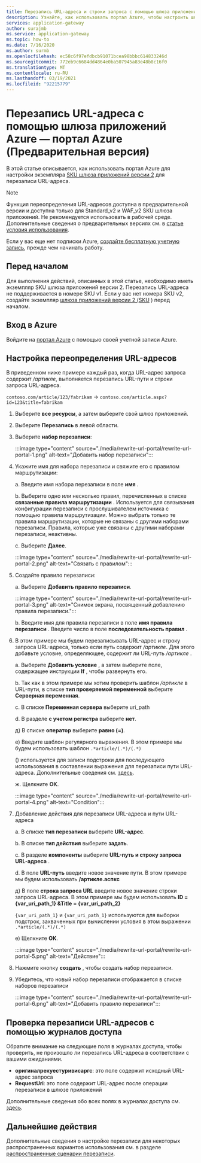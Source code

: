 ```yaml
---
title: Перезапись URL-адреса и строки запроса с помощью шлюза приложений Azure — портал Azure
description: Узнайте, как использовать портал Azure, чтобы настроить шлюз приложений Azure для перезаписи URL-адреса и строки запроса
services: application-gateway
author: surajmb
ms.service: application-gateway
ms.topic: how-to
ms.date: 7/16/2020
ms.author: surmb
ms.openlocfilehash: ec58c6f97efdbcb91071bcea98bbbc614833246d
ms.sourcegitcommit: 772eb9c6684dd4864e0ba507945a83e48b8c16f0
ms.translationtype: MT
ms.contentlocale: ru-RU
ms.lasthandoff: 03/19/2021
ms.locfileid: "92215779"
---
```

# <a name="rewrite-url-with-azure-application-gateway---azure-portal-preview"></a>Перезапись URL-адреса с помощью шлюза приложений Azure — портал Azure (Предварительная версия)

В этой статье описывается, как использовать портал Azure для настройки экземпляра [SKU шлюза приложений версии 2](application-gateway-autoscaling-zone-redundant.md) для перезаписи URL-адреса.

>[!NOTE]
> Функция переопределения URL-адресов доступна в предварительной версии и доступна только для Standard_v2 и WAF_v2 SKU шлюза приложений. Не рекомендуется использовать в рабочей среде. Дополнительные сведения о предварительных версиях см. в [статье условия использования](https://azure.microsoft.com/support/legal/preview-supplemental-terms/).

Если у вас еще нет подписки Azure, [создайте бесплатную учетную запись](https://azure.microsoft.com/free/?WT.mc_id=A261C142F), прежде чем начинать работу.

## <a name="before-you-begin"></a>Перед началом

Для выполнения действий, описанных в этой статье, необходимо иметь экземпляр SKU шлюза приложений версии 2. Перезапись URL-адреса не поддерживается в номере SKU v1. Если у вас нет номера SKU v2, создайте экземпляр [шлюза приложений версии 2 (SKU](tutorial-autoscale-ps.md) ) перед началом.

## <a name="sign-in-to-azure"></a>Вход в Azure

Войдите на [портал Azure](https://portal.azure.com/) с помощью своей учетной записи Azure.

## <a name="configure-url-rewrite"></a>Настройка переопределения URL-адресов

В приведенном ниже примере каждый раз, когда URL-адрес запроса содержит */артикле*, выполняется перезапись URL-пути и строки запроса URL-адреса.

`contoso.com/article/123/fabrikam` -> `contoso.com/article.aspx?id=123&title=fabrikam`

1. Выберите **все ресурсы**, а затем выберите свой шлюз приложений.

2. Выберите **Перезапись** в левой области.

3. Выберите **набор перезаписи**:

    :::image type="content" source="./media/rewrite-url-portal/rewrite-url-portal-1.png" alt-text="Добавить набор перезаписи":::

4. Укажите имя для набора перезаписи и свяжите его с правилом маршрутизации:

    а. Введите имя набора перезаписи в поле **имя** .
    
    b. Выберите одно или несколько правил, перечисленных в списке **связанные правила маршрутизации** . Используется для связывания конфигурации перезаписи с прослушивателем источника с помощью правила маршрутизации. Можно выбрать только те правила маршрутизации, которые не связаны с другими наборами перезаписи. Правила, которые уже связаны с другими наборами перезаписи, неактивны.
    
    c. Выберите **Далее**.
    
    :::image type="content" source="./media/rewrite-url-portal/rewrite-url-portal-2.png" alt-text="Связать с правилом":::

5. Создайте правило перезаписи:

    а. Выберите **Добавить правило перезаписи**.
    
    :::image type="content" source="./media/rewrite-url-portal/rewrite-url-portal-3.png" alt-text="Снимок экрана, посвященный добавлению правила перезаписи.":::
    
    b. Введите имя для правила перезаписи в поле **имя правила перезаписи** . Введите число в поле **последовательность правил** .

6. В этом примере мы будем перезаписывать URL-адрес и строку запроса URL-адреса, только если путь содержит */артикле*. Для этого добавьте условие, определяющее, содержит ли URL-путь */артикле* .

    а. Выберите **Добавить условие** , а затем выберите поле, содержащее инструкции **If** , чтобы развернуть его.
    
    b. Так как в этом примере мы хотим проверить шаблон */артикле* в URL-пути, в списке **тип проверяемой переменной** выберите **Серверная переменная**.
    
    c. В списке **Переменная сервера** выберите uri_path
    
    d. В разделе **с учетом регистра** выберите **нет**.
    
    д) В списке **оператор** выберите **равно (=)**.
    
    е) Введите шаблон регулярного выражения. В этом примере мы будем использовать шаблон `.*article/(.*)/(.*)`
    
      () используется для записи подстроки для последующего использования в составлении выражения для перезаписи пути URL-адреса. Дополнительные сведения см. [здесь](rewrite-http-headers-url.md#capturing).

    ж. Щелкните **ОК**.

    :::image type="content" source="./media/rewrite-url-portal/rewrite-url-portal-4.png" alt-text="Condition":::

 

7. Добавление действия для перезаписи URL-адреса и пути URL-адреса

   а. В списке **тип перезаписи** выберите **URL-адрес**.

   b. В списке **тип действия** выберите **задать**.

   c. В разделе **компоненты** выберите **URL-путь и строку запроса URL-адреса** .

   d. В поле **URL-путь** введите новое значение пути. В этом примере мы будем использовать **/артикле.аспкс** 

   д) В поле **строка запроса URL** введите новое значение строки запроса URL-адреса. В этом примере мы будем использовать **ID = {var_uri_path_1} &Title = {var_uri_path_2}**
    
    `{var_uri_path_1}` и `{var_uri_path_1}` используются для выборки подстрок, захваченных при вычислении условия в этом выражении `.*article/(.*)/(.*)`
    
   е) Щелкните **ОК**.

    :::image type="content" source="./media/rewrite-url-portal/rewrite-url-portal-5.png" alt-text="Действие":::

8. Нажмите кнопку **создать** , чтобы создать набор перезаписи.

9. Убедитесь, что новый набор перезаписи отображается в списке наборов перезаписи

    :::image type="content" source="./media/rewrite-url-portal/rewrite-url-portal-6.png" alt-text="Добавить правило перезаписи":::

## <a name="verify-url-rewrite-through-access-logs"></a>Проверка перезаписи URL-адресов с помощью журналов доступа

Обратите внимание на следующие поля в журналах доступа, чтобы проверить, не произошло ли перезапись URL-адреса в соответствии с вашими ожиданиями.

* **оригиналрекуестуривисаргс**: это поле содержит исходный URL-адрес запроса
* **RequestUri**: это поле содержит URL-адрес после операции перезаписи в шлюзе приложений

Дополнительные сведения обо всех полях в журналах доступа см. [здесь](application-gateway-diagnostics.md#for-application-gateway-and-waf-v2-sku).

##  <a name="next-steps"></a>Дальнейшие действия

Дополнительные сведения о настройке перезаписи для некоторых распространенных вариантов использования см. в разделе [распространенные сценарии перезаписи](rewrite-http-headers.md).

